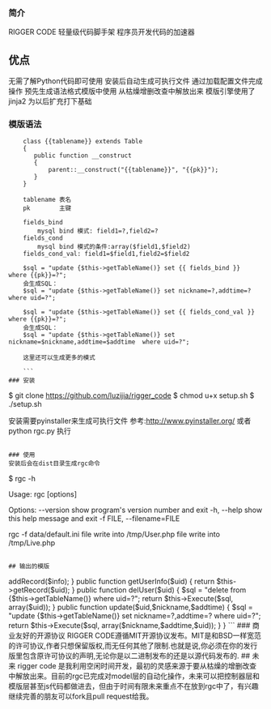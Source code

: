 ### 简介
RIGGER CODE 轻量级代码脚手架 程序员开发代码的加速器

## 优点
无需了解Python代码即可使用
安装后自动生成可执行文件
通过加载配置文件完成操作
预先生成语法格式模版中使用
从枯燥增删改查中解放出来
模版引擎使用了jinja2 为以后扩充打下基础


### 模版语法
```
    class {{tablename}} extends Table
    {
       public function __construct
       {
           parent::__construct("{{tablename}}", "{{pk}}");
       }
    }

    tablename 表名
    pk        主键

    fields_bind
        mysql bind 模式: field1=?,field2=?
    fields_cond
        mysql bind 模式的条件:array($field1,$field2)
    fields_cond_val: field1=$field1,field2=$field2

    $sql = "update {$this->getTableName()} set {{ fields_bind }}  where {{pk}}=?";
    会生成SQL：
    $sql = "update {$this->getTableName()} set nickname=?,addtime=?  where uid=?";

    $sql = "update {$this->getTableName()} set {{ fields_cond_val }}  where {{pk}}=?";
    会生成SQL：
    $sql = "update {$this->getTableName()} set nickname=$nickname,addtime=$addtime  where uid=?";

    这里还可以生成更多的模式

    ```
### 安装
```
$ git clone https://github.com/luzijia/rigger_code
$ chmod u+x setup.sh
$ ./setup.sh

安装需要pyinstaller来生成可执行文件 参考:http://www.pyinstaller.org/
或者 python rgc.py 执行
```

### 使用
安装后会在dist目录生成rgc命令

```
$ rgc -h

Usage: rgc [options]

Options:
    --version           show program's version number and exit
    -h, --help          show this help message and exit
    -f FILE, --filename=FILE

rgc -f data/default.ini
file write into /tmp/User.php
file write into /tmp/Live.php
```

## 输出的模版
```
<?php
class User extends Table
{
    public function __construct()
    {
        parent::__construct("User", "uid");
    }

    public function add($info)
    {
        $this->addRecord($info);
    }

    public function getUserInfo($uid)
    {
        return $this->getRecord($uid);
    }

    public function delUser($uid)
    {
        $sql = "delete from {$this->getTableName()} where uid=?";
        return $this->Execute($sql, array($uid));
    }

    public function update($uid,$nickname,$addtime)
    {
        $sql = "update {$this->getTableName()} set nickname=?,addtime=? where uid=?";
        return $this->Execute($sql, array($nickname,$addtime,$uid));
    }
}

```

### 商业友好的开源协议
RIGGER CODE遵循MIT开源协议发布。MIT是和BSD一样宽范的许可协议,作者只想保留版权,而无任何其他了限制.也就是说,你必须在你的发行版里包含原许可协议的声明,无论你是以二进制发布的还是以源代码发布的.


## 未来
rigger code 是我利用空闲时间开发，最初的灵感来源于要从枯燥的增删改查中解放出来。目前的rgc已完成对model层的自动化操作，未来可以把控制器层和模版层甚至js代码都做进去，但由于时间有限未来重点不在放到rgc中了，有兴趣继续完善的朋友可以fork且pull request给我。



